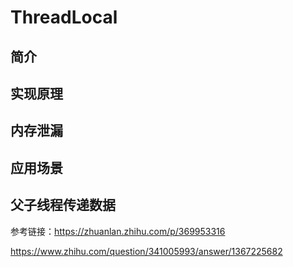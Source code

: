 # ThreadLocal

## 简介

## 实现原理

## 内存泄漏

## 应用场景

## 父子线程传递数据

参考链接：https://zhuanlan.zhihu.com/p/369953316

https://www.zhihu.com/question/341005993/answer/1367225682